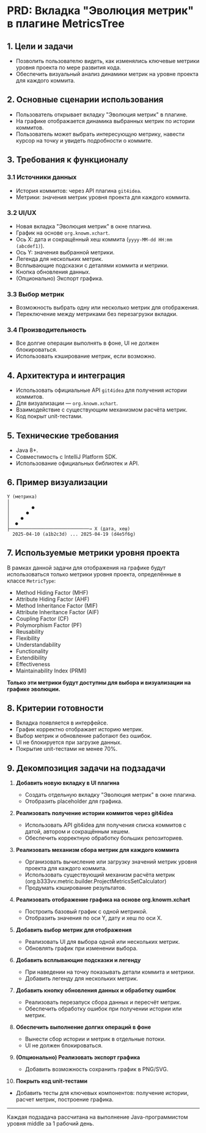# PRD: Вкладка "Эволюция метрик" в плагине MetricsTree

## 1. Цели и задачи

- Позволить пользователю видеть, как изменялись ключевые метрики уровня проекта по мере развития кода.
- Обеспечить визуальный анализ динамики метрик на уровне проекта для каждого коммита.

## 2. Основные сценарии использования

- Пользователь открывает вкладку "Эволюция метрик" в плагине.
- На графике отображается динамика выбранных метрик по истории коммитов.
- Пользователь может выбрать интересующую метрику, навести курсор на точку и увидеть подробности о коммите.

## 3. Требования к функционалу

### 3.1 Источники данных

- История коммитов: через API плагина `git4idea`.
- Метрики: значения метрик уровня проекта для каждого коммита.

### 3.2 UI/UX

- Новая вкладка "Эволюция метрик" в окне плагина.
- График на основе `org.knowm.xchart`.
- Ось X: дата и сокращённый хеш коммита (`yyyy-MM-dd HH:mm (abcdef1)`).
- Ось Y: значения выбранной метрики.
- Легенда для нескольких метрик.
- Всплывающие подсказки с деталями коммита и метрики.
- Кнопка обновления данных.
- (Опционально) Экспорт графика.

### 3.3 Выбор метрик

- Возможность выбрать одну или несколько метрик для отображения.
- Переключение между метриками без перезагрузки вкладки.

### 3.4 Производительность

- Все долгие операции выполнять в фоне, UI не должен блокироваться.
- Использовать кэширование метрик, если возможно.

## 4. Архитектура и интеграция

- Использовать официальные API `git4idea` для получения истории коммитов.
- Для визуализации — `org.knowm.xchart`.
- Взаимодействие с существующим механизмом расчёта метрик.
- Код покрыт unit-тестами.

## 5. Технические требования

- Java 8+.
- Совместимость с IntelliJ Platform SDK.
- Использование официальных библиотек и API.

## 6. Пример визуализации

```
Y (метрика)
│
│        ●
│      ●
│    ●
│  ●
├─────────────────────────────→ X (дата, хеш)
  2025-04-10 (a1b2c3d) ... 2025-04-19 (d4e5f6g)
```

## 7. Используемые метрики уровня проекта

В рамках данной задачи для отображения на графике будут использоваться только метрики уровня проекта, определённые в классе `MetricType`:

- Method Hiding Factor (MHF)
- Attribute Hiding Factor (AHF)
- Method Inheritance Factor (MIF)
- Attribute Inheritance Factor (AIF)
- Coupling Factor (CF)
- Polymorphism Factor (PF)
- Reusability
- Flexibility
- Understandability
- Functionality
- Extendibility
- Effectiveness
- Maintainability Index (PRMI)

**Только эти метрики будут доступны для выбора и визуализации на графике эволюции.**

## 8. Критерии готовности

- Вкладка появляется в интерфейсе.
- График корректно отображает историю метрик.
- Выбор метрик и обновление работают без ошибок.
- UI не блокируется при загрузке данных.
- Покрытие unit-тестами не менее 70%.

## 9. Декомпозиция задачи на подзадачи

1. **Добавить новую вкладку в UI плагина**  
   - Создать отдельную вкладку "Эволюция метрик" в окне плагина.
   - Отобразить placeholder для графика.

2. **Реализовать получение истории коммитов через git4idea**  
   - Использовать API git4idea для получения списка коммитов с датой, автором и сокращённым хешем.
   - Обеспечить корректную обработку больших репозиториев.

3. **Реализовать механизм сбора метрик для каждого коммита**  
   - Организовать вычисление или загрузку значений метрик уровня проекта для каждого коммита.
   - Использовать существующий механизм расчёта метрик (org.b333vv.metric.builder.ProjectMetricsSetCalculator)
   - Продумать кэширование результатов.

4. **Реализовать отображение графика на основе org.knowm.xchart**  
   - Построить базовый график с одной метрикой.
   - Отобразить значения по оси Y, дату и хеш по оси X.

5. **Добавить выбор метрик для отображения**  
   - Реализовать UI для выбора одной или нескольких метрик.
   - Обновлять график при изменении выбора.

6. **Добавить всплывающие подсказки и легенду**  
   - При наведении на точку показывать детали коммита и метрики.
   - Добавить легенду для нескольких метрик.

7. **Добавить кнопку обновления данных и обработку ошибок**  
   - Реализовать перезапуск сбора данных и пересчёт метрик.
   - Обеспечить обработку ошибок при получении истории или метрик.

8. **Обеспечить выполнение долгих операций в фоне**  
   - Вынести сбор истории и метрик в отдельные потоки.
   - UI не должен блокироваться.

9. **(Опционально) Реализовать экспорт графика**  
   - Добавить возможность сохранить график в PNG/SVG.

10. **Покрыть код unit-тестами**  
   - Добавить тесты для ключевых компонентов: получение истории, расчет метрик, построение графика.

---

Каждая подзадача рассчитана на выполнение Java-программистом уровня middle за 1 рабочий день.
